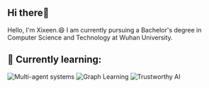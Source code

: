 ## Hi there👋
Hello, I'm Xixeen.😄 I am currently pursuing a Bachelor's degree in Computer Science and Technology at Wuhan University.
##  🌱 Currently learning:
![Multi-agent systems](https://img.shields.io/badge/-Multi-agent%systems-lightgrey)
![Graph Learning](https://img.shields.io/badge/-Graph%20Learning-lightgrey)
![Trustworthy AI](https://img.shields.io/badge/-Trustworthy%AI-lightgrey)






<!---
Xixeen/Xixeen is a ✨ special ✨ repository because its `README.md` (this file) appears on your GitHub profile.
You can click the Preview link to take a look at your changes.
--->
